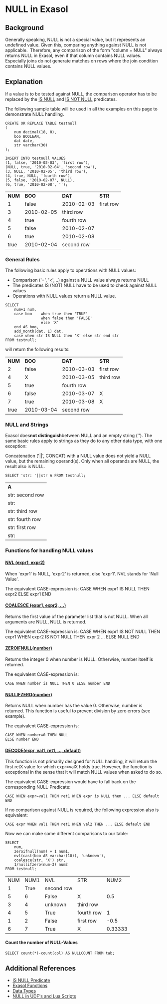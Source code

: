 # NULL in Exasol 
## Background

Generally speaking, NULL is not a special value, but it represents an undefined value. Given this, comparing anything against NULL is not applicable.  Therefore, any comparison of the form "column = NULL" always returns NULL in Exasol, even if that column contains NULL values. Especially joins do not generate matches on rows where the join condition contains NULL values.

## Explanation

If a value is to be tested against NULL, the comparison operator has to be replaced by the [IS NULL](https://docs.exasol.com/sql_references/predicates/is_not_null.htm) and [IS NOT NULL](https://docs.exasol.com/sql_references/predicates/is_not_null.htm) predicates.

The following sample table will be used in all the examples on this page to demonstrate NULL handling.


```markup
CREATE OR REPLACE TABLE testnull
(
    num decimal(18, 0),
    boo BOOLEAN,
    dat date,
    str varchar(30)
);
 
INSERT INTO testnull VALUES
(1, false, '2010-02-03', 'first row'),
(NULL, true, '2010-02-04', 'second row'),
(3, NULL, '2010-02-05', 'third row'),
(4, true, NULL, 'fourth row'),
(5, false, '2010-02-07', NULL),
(6, true, '2010-02-08', '');
```


|  |  |  |  |
| --- | --- | --- | --- |
| **NUM** | **BOO** | **DAT** | **STR** |
| 1 | false | 2010-02-03 | first row |
| 3 |  2010-02-05 | third row |
| 4 | true |  fourth row |
| 5 | false | 2010-02-07 | 
| 6 | true | 2010-02-08 | 
|  true | 2010-02-04 | second row |

### General Rules

The following basic rules apply to operations with NULL values:

* Comparison ('=', '<', ..) against a NULL value always returns NULL
* The predicates IS (NOT) NULL have to be used to check against NULL values
* Operations with NULL values return a NULL value.


```markup
SELECT
    num+1 num,
    case boo    when true then 'TRUE'
                when false then 'FALSE'
                else 'X'
    end AS boo,
    add_month(dat, 1) dat,
    case when str IS NULL then 'X' else str end str
FROM testnull;
```
will return the following results:



|  |  |  |  |
| --- | --- | --- | --- |
| **NUM** | **BOO** | **DAT** | **STR** |
| 2 | false | 2010-03-03 | first row |
| 4 | X | 2010-03-05 | third row |
| 5 | true |  fourth row |
| 6 | false | 2010-03-07 | X |
| 7 | true | 2010-03-08 | X |
|  true | 2010-03-04 | second row |

### NULL and Strings

Exasol does**not distinguish**between NULL and an empty string (''). The same basic rules apply to strings as they do to any other data type, with one exception:

Concatenation ('||', CONCAT) with a NULL value does not yield a NULL value, but the remaining operand(s). Only when all operands are NULL, the result also is NULL.


```"code-sql"
SELECT 'str: '||str A FROM testnull; 
```


|  |
| --- |
| **A** |
| str: second row |
| str: |
| str: third row |
| str: fourth row |
| str: first row |
| str: |

### Functions for handling NULL values

#### [NVL (expr1, expr2)](https://docs.exasol.com/sql_references/functions/alphabeticallistfunctions/nvl.htm)

When 'expr1' is NULL, 'expr2' is returned, else 'expr1'. NVL stands for 'Null Value'.

The equivalent CASE-expression is: CASE WHEN expr1 IS NULL THEN expr2 ELSE expr1 END

#### [COALESCE (expr1, expr2, ...)](https://docs.exasol.com/sql_references/functions/alphabeticallistfunctions/coalesce.htm)

Returns the first value of the parameter list that is not NULL. When all arguments are NULL, NULL is returned.

The equivalent CASE-expression is: CASE WHEN expr1 IS NOT NULL THEN expr1 WHEN expr2 IS NOT NULL THEN expr 2 ... ELSE NULL END

#### [ZEROIFNULL(number)](https://docs.exasol.com/sql_references/functions/alphabeticallistfunctions/zeroifnull.htm)

Returns the integer 0 when number is NULL. Otherwise, number itself is returned.

The equivalent CASE-expression is:


```markup
CASE WHEN number is NULL THEN 0 ELSE number END
```
#### [NULLIFZERO(number)](https://docs.exasol.com/sql_references/functions/alphabeticallistfunctions/nullifzero.htm)

Returns NULL when number has the value 0. Otherwise, number is returned. This function is useful to prevent division by zero errors (see example).

The equivalent CASE-expression is:


```markup
CASE WHEN number=0 THEN NULL 
ELSE number END
```
#### [DECODE(expr, val1, ret1, ..., default)](https://docs.exasol.com/sql_references/functions/alphabeticallistfunctions/decode.htm)

This function is not primarily designed for NULL handling, it will return the first retX value for which expr=valX holds true. However, the function is exceptional in the sense that it will match NULL values when asked to do so.

The equivalent CASE-expression would have to fall back on the corresponding NULL-Predicate:


```markup
CASE WHEN expr=val1 THEN ret1 WHEN expr is NULL then ... ELSE default END
```
If no comparison against NULL is required, the following expression also is equivalent:


```markup
CASE expr WHEN val1 THEN ret1 WHEN val2 THEN ... ELSE default END
```
Now we can make some different comparisons to our table:


```markup
SELECT
    num,
    zeroifnull(num) + 1 num1,
    nvl(cast(boo AS varchar(10)), 'unknown'),
    coalesce(str, 'X') str,
    1/nullifzero(num-3) num2
FROM testnull;
```


|  |  |  |  |  |
| --- | --- | --- | --- | --- |
| NUM | NUM1 | NVL | STR | NUM2 |
|  1 | True | second row | 
| 5 | 6 | False | X | 0.5 |
| 3 | 4 | unknown | third row | 
| 4 | 5 | True | fourth row | 1 |
| 1 | 2 | False | first row | -0.5 |
| 6 | 7 | True | X | 0.33333 |

#### Count the number of NULL-Values


```"code-sql"
SELECT count(*)-count(col) AS NULLCOUNT FROM tab;
```
## Additional References

* [IS NULL Predicate](https://docs.exasol.com/sql_references/predicates/is_not_null.htm)
* [Exasol Functions](https://docs.exasol.com/sql_references/functions/all_functions.htm)
* [Data Types](https://docs.exasol.com/sql_references/data_types/datatypesoverview.htm)
* [NULL in UDF's and Lua Scripts](https://community.exasol.com/t5/Database-Features/NULL-in-UDFs-and-Lua-Scripts/ta-p/364)

